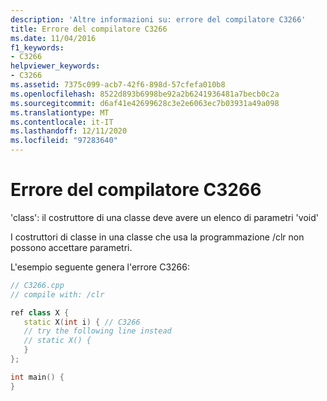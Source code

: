 ```yaml
---
description: 'Altre informazioni su: errore del compilatore C3266'
title: Errore del compilatore C3266
ms.date: 11/04/2016
f1_keywords:
- C3266
helpviewer_keywords:
- C3266
ms.assetid: 7375c099-acb7-42f6-898d-57cfefa010b8
ms.openlocfilehash: 8522d893b6998be92a2b6241936481a7becb0c2a
ms.sourcegitcommit: d6af41e42699628c3e2e6063ec7b03931a49a098
ms.translationtype: MT
ms.contentlocale: it-IT
ms.lasthandoff: 12/11/2020
ms.locfileid: "97283640"
---
```

# <a name="compiler-error-c3266"></a>Errore del compilatore C3266

'class': il costruttore di una classe deve avere un elenco di parametri 'void'

I costruttori di classe in una classe che usa la programmazione /clr non possono accettare parametri.

L'esempio seguente genera l'errore C3266:

```cpp
// C3266.cpp
// compile with: /clr

ref class X {
   static X(int i) { // C3266
   // try the following line instead
   // static X() {
   }
};

int main() {
}
```
